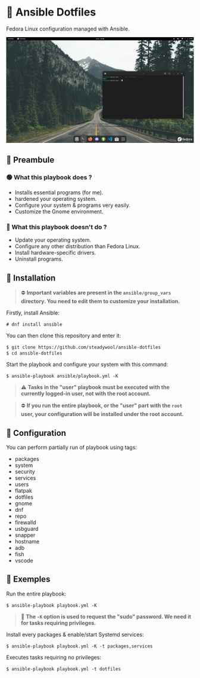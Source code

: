 # 🌸 Ansible Dotfiles

Fedora Linux configuration managed with Ansible.

![](src/screenshot.png)

## 📜 Preambule

### 🟢 What this playbook does ?

- Installs essential programs (for me).
- hardened your operating system.
- Configure your system & programs very easily.
- Customize the Gnome environment.

### 🔴 What this playbook doesn't do ?

- Update your operating system.
- Configure any other distribution than Fedora Linux.
- Install hardware-specific drivers.
- Uninstall programs.

## 🚀 Installation

> ⛔ **Important variables are present in the `ansible/group_vars` directory. You need to edit them to customize your installation.**

Firstly, install Ansible:
```
# dnf install ansible
```

You can then clone this repository and enter it:
```
$ git clone https://github.com/steadywool/ansible-dotfiles
$ cd ansible-dotfiles
```

Start the playbook and configure your system with this command:
```
$ ansible-playbook ansible/playbook.yml -K
```

> ⚠️ **Tasks in the "user" playbook must be executed with the currently logged-in user, not with the root account.**

> ⛔ **If you run the entire playbook, or the "user" part with the `root` user, your configuration will be installed under the root account.**

## 🔧 Configuration

You can perform partially run of playbook using tags:

- packages
- system
- security
- services
- users
- flatpak
- dotfiles
- gnome
- dnf
- repo
- firewalld
- usbguard
- snapper
- hostname
- adb
- fish
- vscode

## 📕 Exemples

Run the entire playbook:
```
$ ansible-playbook playbook.yml -K
```

> 📌 **The `-K` option is used to request the "sudo" password. We need it for tasks requiring privileges.**

Install every packages & enable/start Systemd services:
```
$ ansible-playbook playbook.yml -K -t packages,services
```

Executes tasks requiring no privileges:
```
$ ansible-playbook playbook.yml -t dotfiles
```